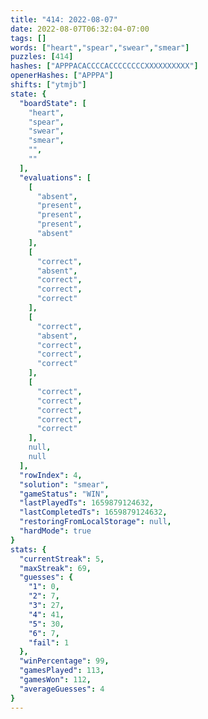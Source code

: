 ```yaml
---
title: "414: 2022-08-07"
date: 2022-08-07T06:32:04-07:00
tags: []
words: ["heart","spear","swear","smear"]
puzzles: [414]
hashes: ["APPPACACCCCACCCCCCCCXXXXXXXXXX"]
openerHashes: ["APPPA"]
shifts: ["ytmjb"]
state: {
  "boardState": [
    "heart",
    "spear",
    "swear",
    "smear",
    "",
    ""
  ],
  "evaluations": [
    [
      "absent",
      "present",
      "present",
      "present",
      "absent"
    ],
    [
      "correct",
      "absent",
      "correct",
      "correct",
      "correct"
    ],
    [
      "correct",
      "absent",
      "correct",
      "correct",
      "correct"
    ],
    [
      "correct",
      "correct",
      "correct",
      "correct",
      "correct"
    ],
    null,
    null
  ],
  "rowIndex": 4,
  "solution": "smear",
  "gameStatus": "WIN",
  "lastPlayedTs": 1659879124632,
  "lastCompletedTs": 1659879124632,
  "restoringFromLocalStorage": null,
  "hardMode": true
}
stats: {
  "currentStreak": 5,
  "maxStreak": 69,
  "guesses": {
    "1": 0,
    "2": 7,
    "3": 27,
    "4": 41,
    "5": 30,
    "6": 7,
    "fail": 1
  },
  "winPercentage": 99,
  "gamesPlayed": 113,
  "gamesWon": 112,
  "averageGuesses": 4
}
---
```


<!-- more -->
